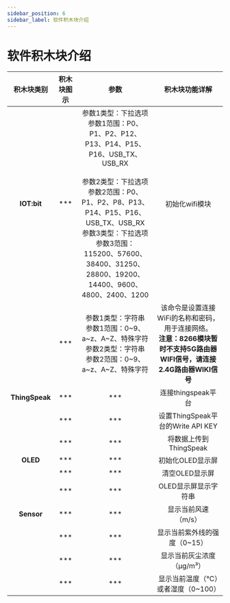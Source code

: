 ```yaml
---
sidebar_position: 6
sidebar_label: 软件积木块介绍
---
```


# 软件积木块介绍

| 积木块类别 | 积木块图示 | 参数 | 积木块功能详解 |
| :-: | :-: | :-: | :-: |
| **IOT:bit** | *** | 参数1类型：下拉选项<br />参数1范围：P0、P1、P2、P12、P13、P14、P15、P16、USB_TX、USB_RX<br /><br />参数2类型：下拉选项<br />参数2范围：P0、P1、P2、P8、P13、P14、P15、P16、USB_TX、USB_RX<br />参数3类型：下拉选项<br />参数3范围：115200、57600、38400、31250、28800、19200、14400、9600、4800、2400、1200 | 初始化wifi模块 |
|  | *** | 参数1类型：字符串<br />参数1范围：0~9、a~z、A~Z、特殊字符<br />参数2类型：字符串<br />参数2范围：0~9、a~z、A~Z、特殊字符 | 该命令是设置连接WiFi的名称和密码，用于连接网络。<br />**注意：8266模块暂时不支持5G路由器WIFI信号，请连接2.4G路由器WIKI信号** | 连接wifi |
| **ThingSpeak** | *** | *** | 连接thingspeak平台 |
|  | *** | *** | 设置ThingSpeak平台的Write API KEY |
|  | *** | *** | 将数据上传到ThingSpeak |
| **OLED** | *** | *** | 初始化OLED显示屏 |
| | *** | *** | 清空OLED显示屏 |
| | *** | *** | OLED显示屏显示字符串 |
| **Sensor** | *** | *** | 显示当前风速（m/s） |
| | *** | *** | 显示当前紫外线的强度（0~15） |
| | *** | *** | 显示当前灰尘浓度（μg/m³） |
| | *** | *** | 显示当前温度（℃）或者湿度（0~100） |
